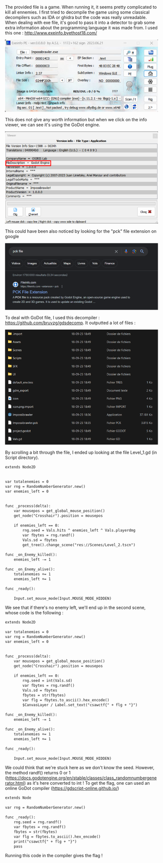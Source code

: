 The provided file is a game. When running it, it seems pretty complicated to kill all ennemies. I first tried to decompile the game using some classical decompilers such as IDA or ghidra but the code was really unreadable. When dealing with exe file, it's good to pass it into a detector to grab some extra information about the programming language it was made from. I used this one : http://www.exeinfo.byethost18.com/

![PE](./Images/PE.png)

This does not give any worth information but when we click on the info viewer, we can see it's using the GoDot engine. 

![GoDot](./Images/GoDot.png)

This could have been also noticed by looking for the "pck" file extension on google

![GoDot2](./Images/GoDot2.png)

To deal with GoDot file, I used this decompiler : https://github.com/bruvzg/gdsdecomp. It outputted a lot of files : 

![Output](./Images/Decompiled.png)

By scrolling a bit through the file, I ended up looking at the file Level_1.gd (in Script directory).

```gdscript
extends Node2D


var totalenemies = 0
var rng = RandomNumberGenerator.new()
var enemies_left = 0


func _process(delta):
	var mousepos = get_global_mouse_position()
	get_node("Crosshair").position = mousepos

	if enemies_left == 0:
		rng.seed = Vals.hits ^ enemies_left ^ Vals.playerdmg
		var fbytes = rng.randf()
		Vals.sd = fbytes
		get_tree().change_scene("res://Scenes/Level_2.tscn")

func _on_Enemy_killed():
	enemies_left -= 1

func _on_Enemy_alive():
	totalenemies += 1
	enemies_left += 1

func _ready():

	Input.set_mouse_mode(Input.MOUSE_MODE_HIDDEN)
```

We see that if there's no enemy left, we'll end up in the second scene, whose code is the following : 

```gdscript
extends Node2D

var totalenemies = 0
var rng = RandomNumberGenerator.new()
var enemies_left = 0


func _process(delta):
	var mousepos = get_global_mouse_position()
	get_node("Crosshair").position = mousepos

	if enemies_left == 0:
		rng.seed = int(Vals.sd)
		var fbytes = rng.randf()
		Vals.sd = fbytes
		fbytes = str(fbytes)
		var flg = fbytes.to_ascii().hex_encode()
		$CanvasLayer / Label.set_text("csawctf{" + flg + "}")

func _on_Enemy_killed():
	enemies_left -= 1

func _on_Enemy_alive():
	totalenemies += 1
	enemies_left += 1

func _ready():

	Input.set_mouse_mode(Input.MOUSE_MODE_HIDDEN)
```

We could think that we're stuck here as we don't know the seed. However, the method randf() returns 0 or 1 (https://docs.godotengine.org/en/stable/classes/class_randomnumbergenerator.html) as it's here converted to int ! To get the flag, one can used an online GoDot compiler (https://gdscript-online.github.io/) 

```gdscript
extends Node

var rng = RandomNumberGenerator.new()

func _ready():
	rng.seed = rng.randf()
	var fbytes = rng.randf()
	fbytes = str(fbytes)
	var flg = fbytes.to_ascii().hex_encode()
	print("csawctf{" + flg + "}")
	pass
```

Running this code in the compiler gives the flag ! 